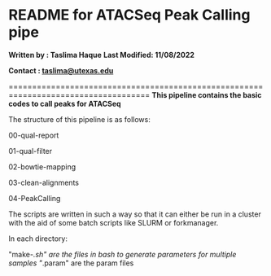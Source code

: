 # README for ATACSeq Peak Calling pipe
**Written by : Taslima Haque**
**Last Modified: 11/08/2022**

**Contact : taslima@utexas.edu**

====================================================================================
**This pipeline contains the basic codes to call peaks for ATACSeq**

The structure of this pipeline is as follows:

  00-qual-report
  
  01-qual-filter
  
  02-bowtie-mapping
  
  03-clean-alignments
  
  04-PeakCalling

The scripts are written in such a way so that it can either be run in a cluster with
the aid of some batch scripts like SLURM or forkmanager.

In each directory:

"make-*.sh" are the files in bash to generate parameters for multiple samples
"*.param" are the param files
